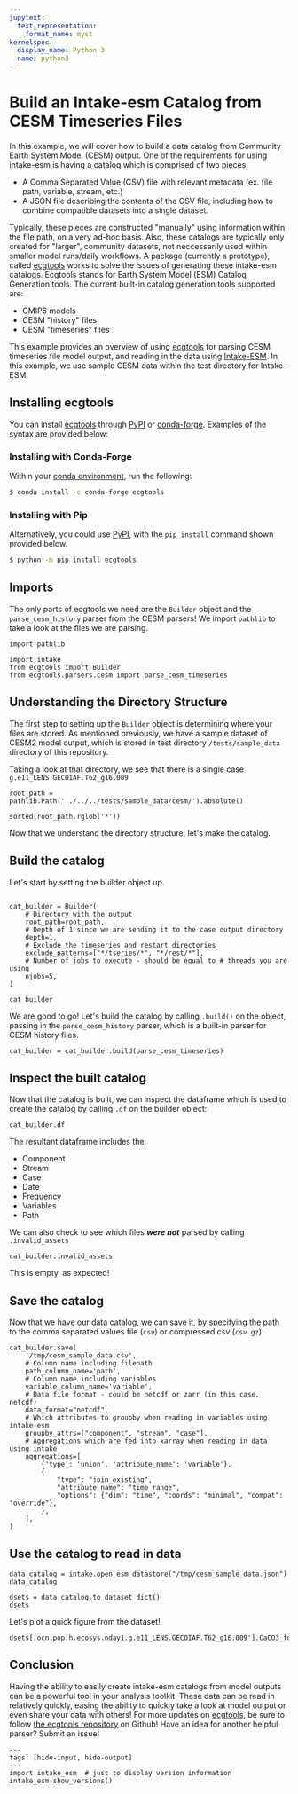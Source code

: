 ```yaml
---
jupytext:
  text_representation:
    format_name: myst
kernelspec:
  display_name: Python 3
  name: python3
---
```


# Build an Intake-esm Catalog from CESM Timeseries Files

In this example, we will cover how to build a data catalog from Community Earth System Model (CESM) output. One of the requirements for using intake-esm is having a catalog which is comprised of two pieces:

- A Comma Separated Value (CSV) file with relevant metadata (ex. file path, variable, stream, etc.)
- A JSON file describing the contents of the CSV file, including how to combine compatible datasets into a single dataset.

Typically, these pieces are constructed "manually" using information within the file path, on a very ad-hoc basis. Also, these catalogs are typically only created for "larger", community datasets, not neccessarily used within smaller model runs/daily workflows. A package (currently a prototype), called [ecgtools](https://ecgtools.readthedocs.io/en/latest/) works to solve the issues of generating these intake-esm catalogs. Ecgtools stands for Earth System Model (ESM) Catalog Generation tools. The current built-in catalog generation tools supported are:

- CMIP6 models
- CESM "history" files
- CESM "timeseries" files

This example provides an overview of using [ecgtools](https://ecgtools.readthedocs.io/en/latest/) for parsing CESM timeseries file model output, and reading in the data using [Intake-ESM](https://intake-esm.readthedocs.io/en/latest/). In this example, we use sample CESM data within the test directory for Intake-ESM.

## Installing ecgtools

You can install [ecgtools](https://github.com/NCAR/ecgtools) through [PyPI](https://pypi.org/project/docs/) or [conda-forge](https://conda-forge.org/docs/). Examples of the syntax are provided below:

### Installing with Conda-Forge

Within your [conda environment](https://docs.conda.io/projects/conda/en/latest/user-guide/tasks/manage-environments.html), run the following:

```bash
$ conda install -c conda-forge ecgtools
```

### Installing with Pip

Alternatively, you could use [PyPI](https://pypi.org/project/docs/), with the `pip install` command shown provided below.

```bash
$ python -m pip install ecgtools
```

## Imports

The only parts of ecgtools we need are the `Builder` object and the `parse_cesm_history` parser from the CESM parsers! We import `pathlib` to take a look at the files we are parsing.

```{code-cell} ipython3
import pathlib

import intake
from ecgtools import Builder
from ecgtools.parsers.cesm import parse_cesm_timeseries
```

## Understanding the Directory Structure

The first step to setting up the `Builder` object is determining where your files are stored. As mentioned previously, we have a sample dataset of CESM2 model output, which is stored in test directory `/tests/sample_data` directory of this repository.

Taking a look at that directory, we see that there is a single case `g.e11_LENS.GECOIAF.T62_g16.009`

```{code-cell} ipython3
root_path = pathlib.Path('../../../tests/sample_data/cesm/').absolute()

sorted(root_path.rglob('*'))
```

Now that we understand the directory structure, let's make the catalog.

## Build the catalog

Let's start by setting the builder object up.

```{code-cell} ipython3

cat_builder = Builder(
    # Directory with the output
    root_path=root_path,
    # Depth of 1 since we are sending it to the case output directory
    depth=1,
    # Exclude the timeseries and restart directories
    exclude_patterns=["*/tseries/*", "*/rest/*"],
    # Number of jobs to execute - should be equal to # threads you are using
    njobs=5,
)

cat_builder
```

We are good to go! Let's build the catalog by calling `.build()` on the object, passing in the `parse_cesm_history` parser, which is a built-in parser for CESM history files.

```{code-cell} ipython3
cat_builder = cat_builder.build(parse_cesm_timeseries)
```

## Inspect the built catalog

Now that the catalog is built, we can inspect the dataframe which is used to create the catalog by calling `.df` on the builder object:

```{code-cell} ipython3
cat_builder.df
```

The resultant dataframe includes the:

- Component
- Stream
- Case
- Date
- Frequency
- Variables
- Path

We can also check to see which files **_were not_** parsed by calling `.invalid_assets`

```{code-cell} ipython3
cat_builder.invalid_assets
```

This is empty, as expected!

## Save the catalog

Now that we have our data catalog, we can save it, by specifying the path to the comma separated values file (`csv`) or compressed csv (`csv.gz`).

```{code-cell} ipython3
cat_builder.save(
    '/tmp/cesm_sample_data.csv',
    # Column name including filepath
    path_column_name='path',
    # Column name including variables
    variable_column_name='variable',
    # Data file format - could be netcdf or zarr (in this case, netcdf)
    data_format="netcdf",
    # Which attributes to groupby when reading in variables using intake-esm
    groupby_attrs=["component", "stream", "case"],
    # Aggregations which are fed into xarray when reading in data using intake
    aggregations=[
        {'type': 'union', 'attribute_name': 'variable'},
        {
            "type": "join_existing",
            "attribute_name": "time_range",
            "options": {"dim": "time", "coords": "minimal", "compat": "override"},
        },
    ],
)
```

## Use the catalog to read in data

```{code-cell} ipython3
data_catalog = intake.open_esm_datastore("/tmp/cesm_sample_data.json")
data_catalog
```

```{code-cell} ipython3
dsets = data_catalog.to_dataset_dict()
dsets
```

Let's plot a quick figure from the dataset!

```{code-cell} ipython3
dsets['ocn.pop.h.ecosys.nday1.g.e11_LENS.GECOIAF.T62_g16.009'].CaCO3_form_zint.isel(time=0).plot();
```

## Conclusion

Having the ability to easily create intake-esm catalogs from model outputs can be a powerful tool in your analysis toolkit. These data can be read in relatively quickly, easing the ability to quickly take a look at model output or even share your data with others! For more updates on [ecgtools](https://github.com/NCAR/ecgtools), be sure to follow [the ecgtools repository](https://github.com/NCAR/ecgtools) on Github! Have an idea for another helpful parser? Submit an issue!

```{code-cell} ipython3
---
tags: [hide-input, hide-output]
---
import intake_esm  # just to display version information
intake_esm.show_versions()
```
